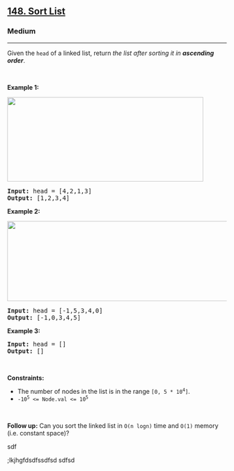 <h2><a href="https://leetcode.com/problems/sort-list/">148. Sort List</a></h2><h3>Medium</h3><hr><div><p>Given the <code>head</code> of a linked list, return <em>the list after sorting it in <strong>ascending order</strong></em>.</p>

<p>&nbsp;</p>
<p><strong>Example 1:</strong></p>
<img alt="" src="https://assets.leetcode.com/uploads/2020/09/14/sort_list_1.jpg" style="width: 450px; height: 194px;">
<pre><strong>Input:</strong> head = [4,2,1,3]
<strong>Output:</strong> [1,2,3,4]
</pre>

<p><strong>Example 2:</strong></p>
<img alt="" src="https://assets.leetcode.com/uploads/2020/09/14/sort_list_2.jpg" style="width: 550px; height: 184px;">
<pre><strong>Input:</strong> head = [-1,5,3,4,0]
<strong>Output:</strong> [-1,0,3,4,5]
</pre>

<p><strong>Example 3:</strong></p>

<pre><strong>Input:</strong> head = []
<strong>Output:</strong> []
</pre>

<p>&nbsp;</p>
<p><strong>Constraints:</strong></p>

<ul>
	<li>The number of nodes in the list is in the range <code>[0, 5 * 10<sup>4</sup>]</code>.</li>
	<li><code>-10<sup>5</sup> &lt;= Node.val &lt;= 10<sup>5</sup></code></li>
</ul>

<p>&nbsp;</p>
<p><strong>Follow up:</strong> Can you sort the linked list in <code>O(n logn)</code> time and <code>O(1)</code> memory (i.e. constant space)?</p>
</div>






sdf

;lkjhgfdsdfssdfsd
sdfsd
